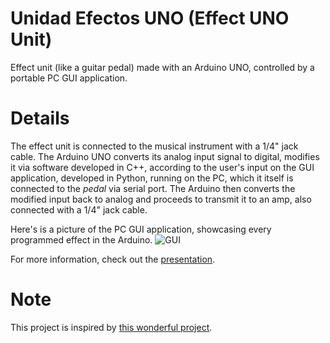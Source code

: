 # Unidad Efectos UNO (Effect UNO Unit)

Effect unit (like a guitar pedal) made with an Arduino UNO, controlled by a portable PC GUI application.

# Details
The effect unit is connected to the musical instrument with a 1/4" jack cable. The Arduino UNO converts its analog input signal to digital, modifies it via software developed in C++, according to the user's input on the GUI application, developed in Python, running on the PC, which it itself is connected to the _pedal_ via serial port. The Arduino then converts the modified input back to analog and proceeds to transmit it to an amp, also connected with a 1/4" jack cable.

Here's is a picture of the PC GUI application, showcasing every programmed effect in the Arduino.
![GUI](https://raw.githubusercontent.com/garatma/unidad-efectos-uno/master/proyecto/informe/gui.png)

For more information, check out the [presentation](https://github.com/garatma/unidad-efectos-uno/raw/master/proyecto/informe/Presentaci%C3%B3n.pdf).

# Note
This project is inspired by [this wonderful project](https://www.electrosmash.com/pedalshield-uno).
